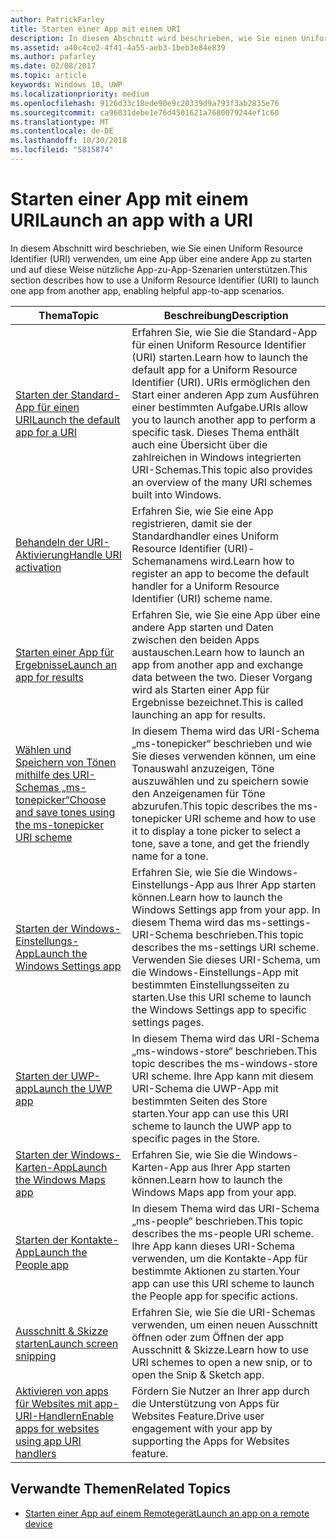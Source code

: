 ```yaml
---
author: PatrickFarley
title: Starten einer App mit einem URI
description: In diesem Abschnitt wird beschrieben, wie Sie einen Uniform Resource Identifier (URI) verwenden, um eine App über eine andere App zu starten.
ms.assetid: a40c4ce2-4f41-4a55-aeb3-1beb3e84e839
ms.author: pafarley
ms.date: 02/08/2017
ms.topic: article
keywords: Windows 10, UWP
ms.localizationpriority: medium
ms.openlocfilehash: 9126d33c18ede90e9c20339d9a793f3ab2835e76
ms.sourcegitcommit: ca96031debe1e76d4501621a7680079244ef1c60
ms.translationtype: MT
ms.contentlocale: de-DE
ms.lasthandoff: 10/30/2018
ms.locfileid: "5815874"
---
```

# <a name="launch-an-app-with-a-uri"></a><span data-ttu-id="bbea3-104">Starten einer App mit einem URI</span><span class="sxs-lookup"><span data-stu-id="bbea3-104">Launch an app with a URI</span></span>

<span data-ttu-id="bbea3-105">In diesem Abschnitt wird beschrieben, wie Sie einen Uniform Resource Identifier (URI) verwenden, um eine App über eine andere App zu starten und auf diese Weise nützliche App-zu-App-Szenarien unterstützen.</span><span class="sxs-lookup"><span data-stu-id="bbea3-105">This section describes how to use a Uniform Resource Identifier (URI) to launch one app from another app, enabling helpful app-to-app scenarios.</span></span>

| <span data-ttu-id="bbea3-106">Thema</span><span class="sxs-lookup"><span data-stu-id="bbea3-106">Topic</span></span> | <span data-ttu-id="bbea3-107">Beschreibung</span><span class="sxs-lookup"><span data-stu-id="bbea3-107">Description</span></span> |
|-------|-------------|
| [<span data-ttu-id="bbea3-108">Starten der Standard-App für einen URI</span><span class="sxs-lookup"><span data-stu-id="bbea3-108">Launch the default app for a URI</span></span>](launch-default-app.md) | <span data-ttu-id="bbea3-109">Erfahren Sie, wie Sie die Standard-App für einen Uniform Resource Identifier (URI) starten.</span><span class="sxs-lookup"><span data-stu-id="bbea3-109">Learn how to launch the default app for a Uniform Resource Identifier (URI).</span></span> <span data-ttu-id="bbea3-110">URIs ermöglichen den Start einer anderen App zum Ausführen einer bestimmten Aufgabe.</span><span class="sxs-lookup"><span data-stu-id="bbea3-110">URIs allow you to launch another app to perform a specific task.</span></span> <span data-ttu-id="bbea3-111">Dieses Thema enthält auch eine Übersicht über die zahlreichen in Windows integrierten URI-Schemas.</span><span class="sxs-lookup"><span data-stu-id="bbea3-111">This topic also provides an overview of the many URI schemes built into Windows.</span></span> |
| [<span data-ttu-id="bbea3-112">Behandeln der URI-Aktivierung</span><span class="sxs-lookup"><span data-stu-id="bbea3-112">Handle URI activation</span></span>](handle-uri-activation.md) | <span data-ttu-id="bbea3-113">Erfahren Sie, wie Sie eine App registrieren, damit sie der Standardhandler eines Uniform Resource Identifier (URI)-Schemanamens wird.</span><span class="sxs-lookup"><span data-stu-id="bbea3-113">Learn how to register an app to become the default handler for a Uniform Resource Identifier (URI) scheme name.</span></span> |
| [<span data-ttu-id="bbea3-114">Starten einer App für Ergebnisse</span><span class="sxs-lookup"><span data-stu-id="bbea3-114">Launch an app for results</span></span>](how-to-launch-an-app-for-results.md) | <span data-ttu-id="bbea3-115">Erfahren Sie, wie Sie eine App über eine andere App starten und Daten zwischen den beiden Apps austauschen.</span><span class="sxs-lookup"><span data-stu-id="bbea3-115">Learn how to launch an app from another app and exchange data between the two.</span></span> <span data-ttu-id="bbea3-116">Dieser Vorgang wird als Starten einer App für Ergebnisse bezeichnet.</span><span class="sxs-lookup"><span data-stu-id="bbea3-116">This is called launching an app for results.</span></span> |
| [<span data-ttu-id="bbea3-117">Wählen und Speichern von Tönen mithilfe des URI-Schemas „ms-tonepicker“</span><span class="sxs-lookup"><span data-stu-id="bbea3-117">Choose and save tones using the ms-tonepicker URI scheme</span></span>](launch-ringtone-picker.md) | <span data-ttu-id="bbea3-118">In diesem Thema wird das URI-Schema „ms-tonepicker“ beschrieben und wie Sie dieses verwenden können, um eine Tonauswahl anzuzeigen, Töne auszuwählen und zu speichern sowie den Anzeigenamen für Töne abzurufen.</span><span class="sxs-lookup"><span data-stu-id="bbea3-118">This topic describes the ms-tonepicker URI scheme and how to use it to display a tone picker to select a tone, save a tone, and get the friendly name for a tone.</span></span> |
| [<span data-ttu-id="bbea3-119">Starten der Windows-Einstellungs-App</span><span class="sxs-lookup"><span data-stu-id="bbea3-119">Launch the Windows Settings app</span></span>](launch-settings-app.md) | <span data-ttu-id="bbea3-120">Erfahren Sie, wie Sie die Windows-Einstellungs-App aus Ihrer App starten können.</span><span class="sxs-lookup"><span data-stu-id="bbea3-120">Learn how to launch the Windows Settings app from your app.</span></span> <span data-ttu-id="bbea3-121">In diesem Thema wird das ms-settings-URI-Schema beschrieben.</span><span class="sxs-lookup"><span data-stu-id="bbea3-121">This topic describes the ms-settings URI scheme.</span></span> <span data-ttu-id="bbea3-122">Verwenden Sie dieses URI-Schema, um die Windows-Einstellungs-App mit bestimmten Einstellungsseiten zu starten.</span><span class="sxs-lookup"><span data-stu-id="bbea3-122">Use this URI scheme to launch the Windows Settings app to specific settings pages.</span></span> |
| [<span data-ttu-id="bbea3-123">Starten der UWP-app</span><span class="sxs-lookup"><span data-stu-id="bbea3-123">Launch the UWP app</span></span>](launch-store-app.md) | <span data-ttu-id="bbea3-124">In diesem Thema wird das URI-Schema „ms-windows-store“ beschrieben.</span><span class="sxs-lookup"><span data-stu-id="bbea3-124">This topic describes the ms-windows-store URI scheme.</span></span> <span data-ttu-id="bbea3-125">Ihre App kann mit diesem URI-Schema die UWP-App mit bestimmten Seiten des Store starten.</span><span class="sxs-lookup"><span data-stu-id="bbea3-125">Your app can use this URI scheme to launch the UWP app to specific pages in the Store.</span></span> |
| [<span data-ttu-id="bbea3-126">Starten der Windows-Karten-App</span><span class="sxs-lookup"><span data-stu-id="bbea3-126">Launch the Windows Maps app</span></span>](launch-maps-app.md) | <span data-ttu-id="bbea3-127">Erfahren Sie, wie Sie die Windows-Karten-App aus Ihrer App starten können.</span><span class="sxs-lookup"><span data-stu-id="bbea3-127">Learn how to launch the Windows Maps app from your app.</span></span> |
| [<span data-ttu-id="bbea3-128">Starten der Kontakte-App</span><span class="sxs-lookup"><span data-stu-id="bbea3-128">Launch the People app</span></span>](launch-people-apps.md) | <span data-ttu-id="bbea3-129">In diesem Thema wird das URI-Schema „ms-people“ beschrieben.</span><span class="sxs-lookup"><span data-stu-id="bbea3-129">This topic describes the ms-people URI scheme.</span></span> <span data-ttu-id="bbea3-130">Ihre App kann dieses URI-Schema verwenden, um die Kontakte-App für bestimmte Aktionen zu starten.</span><span class="sxs-lookup"><span data-stu-id="bbea3-130">Your app can use this URI scheme to launch the People app for specific actions.</span></span> |
| [<span data-ttu-id="bbea3-131">Ausschnitt & Skizze starten</span><span class="sxs-lookup"><span data-stu-id="bbea3-131">Launch screen snipping</span></span>](launch-screen-snipping.md) | <span data-ttu-id="bbea3-132">Erfahren Sie, wie Sie die URI-Schemas verwenden, um einen neuen Ausschnitt öffnen oder zum Öffnen der app Ausschnitt & Skizze.</span><span class="sxs-lookup"><span data-stu-id="bbea3-132">Learn how to use URI schemes to open a new snip, or to open the Snip & Sketch app.</span></span> |
| [<span data-ttu-id="bbea3-133">Aktivieren von apps für Websites mit app-URI-Handlern</span><span class="sxs-lookup"><span data-stu-id="bbea3-133">Enable apps for websites using app URI handlers</span></span>](web-to-app-linking.md) | <span data-ttu-id="bbea3-134">Fördern Sie Nutzer an Ihrer app durch die Unterstützung von Apps für Websites Feature.</span><span class="sxs-lookup"><span data-stu-id="bbea3-134">Drive user engagement with your app by supporting the Apps for Websites feature.</span></span> |

## <a name="related-topics"></a><span data-ttu-id="bbea3-135">Verwandte Themen</span><span class="sxs-lookup"><span data-stu-id="bbea3-135">Related Topics</span></span>
* [<span data-ttu-id="bbea3-136">Starten einer App auf einem Remotegerät</span><span class="sxs-lookup"><span data-stu-id="bbea3-136">Launch an app on a remote device</span></span>](launch-a-remote-app.md)